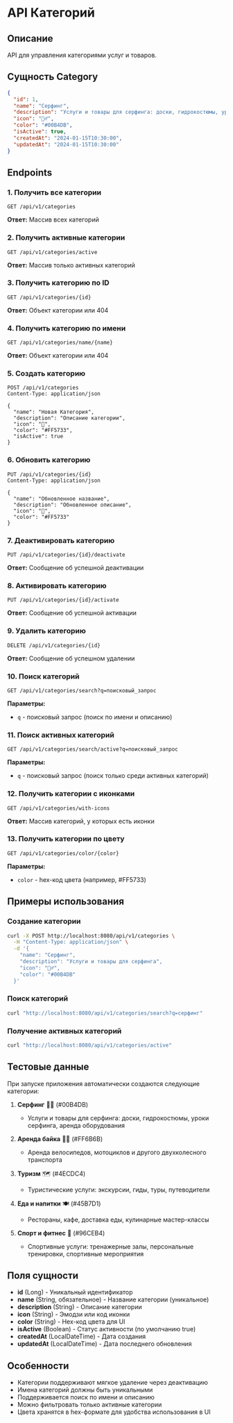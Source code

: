 # API Категорий

## Описание
API для управления категориями услуг и товаров.

## Сущность Category
```json
{
  "id": 1,
  "name": "Серфинг",
  "description": "Услуги и товары для серфинга: доски, гидрокостюмы, уроки серфинга, аренда оборудования",
  "icon": "🏄‍♂️",
  "color": "#00B4DB",
  "isActive": true,
  "createdAt": "2024-01-15T10:30:00",
  "updatedAt": "2024-01-15T10:30:00"
}
```

## Endpoints

### 1. Получить все категории
```
GET /api/v1/categories
```
**Ответ:** Массив всех категорий

### 2. Получить активные категории
```
GET /api/v1/categories/active
```
**Ответ:** Массив только активных категорий

### 3. Получить категорию по ID
```
GET /api/v1/categories/{id}
```
**Ответ:** Объект категории или 404

### 4. Получить категорию по имени
```
GET /api/v1/categories/name/{name}
```
**Ответ:** Объект категории или 404

### 5. Создать категорию
```
POST /api/v1/categories
Content-Type: application/json

{
  "name": "Новая Категория",
  "description": "Описание категории",
  "icon": "🎯",
  "color": "#FF5733",
  "isActive": true
}
```

### 6. Обновить категорию
```
PUT /api/v1/categories/{id}
Content-Type: application/json

{
  "name": "Обновленное название",
  "description": "Обновленное описание",
  "icon": "🎯",
  "color": "#FF5733"
}
```

### 7. Деактивировать категорию
```
PUT /api/v1/categories/{id}/deactivate
```
**Ответ:** Сообщение об успешной деактивации

### 8. Активировать категорию
```
PUT /api/v1/categories/{id}/activate
```
**Ответ:** Сообщение об успешной активации

### 9. Удалить категорию
```
DELETE /api/v1/categories/{id}
```
**Ответ:** Сообщение об успешном удалении

### 10. Поиск категорий
```
GET /api/v1/categories/search?q=поисковый_запрос
```
**Параметры:**
- `q` - поисковый запрос (поиск по имени и описанию)

### 11. Поиск активных категорий
```
GET /api/v1/categories/search/active?q=поисковый_запрос
```
**Параметры:**
- `q` - поисковый запрос (поиск только среди активных категорий)

### 12. Получить категории с иконками
```
GET /api/v1/categories/with-icons
```
**Ответ:** Массив категорий, у которых есть иконки

### 13. Получить категории по цвету
```
GET /api/v1/categories/color/{color}
```
**Параметры:**
- `color` - hex-код цвета (например, #FF5733)

## Примеры использования

### Создание категории
```bash
curl -X POST http://localhost:8080/api/v1/categories \
  -H "Content-Type: application/json" \
  -d '{
    "name": "Серфинг",
    "description": "Услуги и товары для серфинга",
    "icon": "🏄‍♂️",
    "color": "#00B4DB"
  }'
```

### Поиск категорий
```bash
curl "http://localhost:8080/api/v1/categories/search?q=серфинг"
```

### Получение активных категорий
```bash
curl "http://localhost:8080/api/v1/categories/active"
```

## Тестовые данные
При запуске приложения автоматически создаются следующие категории:

1. **Серфинг** 🏄‍♂️ (#00B4DB)
   - Услуги и товары для серфинга: доски, гидрокостюмы, уроки серфинга, аренда оборудования

2. **Аренда байка** 🚴‍♂️ (#FF6B6B)
   - Аренда велосипедов, мотоциклов и другого двухколесного транспорта

3. **Туризм** 🗺️ (#4ECDC4)
   - Туристические услуги: экскурсии, гиды, туры, путеводители

4. **Еда и напитки** 🍽️ (#45B7D1)
   - Рестораны, кафе, доставка еды, кулинарные мастер-классы

5. **Спорт и фитнес** 💪 (#96CEB4)
   - Спортивные услуги: тренажерные залы, персональные тренировки, спортивные мероприятия

## Поля сущности

- **id** (Long) - Уникальный идентификатор
- **name** (String, обязательное) - Название категории (уникальное)
- **description** (String) - Описание категории
- **icon** (String) - Эмодзи или код иконки
- **color** (String) - Hex-код цвета для UI
- **isActive** (Boolean) - Статус активности (по умолчанию true)
- **createdAt** (LocalDateTime) - Дата создания
- **updatedAt** (LocalDateTime) - Дата последнего обновления

## Особенности

- Категории поддерживают мягкое удаление через деактивацию
- Имена категорий должны быть уникальными
- Поддерживается поиск по имени и описанию
- Можно фильтровать только активные категории
- Цвета хранятся в hex-формате для удобства использования в UI

